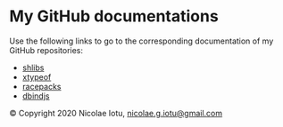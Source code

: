 # My GitHub documentations

Use the following links to go to the corresponding documentation of my GitHub repositories:
- [shlibs](./shlibs "shlibs documentation")
- [xtypeof](./xtypeof "xtypeof documentation")
- [racepacks](# "racepacks documentation")
- [dbindjs](# "dbindjs documentation")

&copy; Copyright 2020 Nicolae Iotu, nicolae.g.iotu@gmail.com
